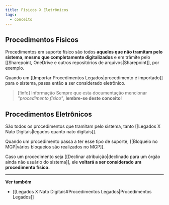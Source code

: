 ```yaml
---
title: Físicos X Eletrônicos
tags:
  - conceito
---
```

## Procedimentos Físicos

Procedimentos em suporte físico são todos **aqueles que não tramitam pelo sistema, mesmo que completamente digitalizados** e em trâmite pelo [[Sharepoint, OneDrive e outros repositórios de arquivos|Sharepoint]], por exemplo.

Quando um [[Importar Procedimentos Legados|procedimento é importado]] para o sistema, passa então a ser considerado eletrônico.

> [!info] Informação
> Sempre que esta documentação mencionar *"procedimento físico"*, **lembre-se deste conceito**!

## Procedimentos Eletrônicos

São todos os procedimentos que tramitam pelo sistema, tanto [[Legados X Nato Digitais|legados quanto nato digitais]].

Quando um procedimento passa a ter esse tipo de suporte, [[Bloqueio no MGP|vários bloqueios são realizados no MGP]].

Caso um procedimento seja [[Declinar atribuição|declinado para um órgão ainda não usuário do sistema]], ele **voltará a ser considerado um procedimento físico.**
___
 **Ver também** 
- [[Legados X Nato Digitais#Procedimentos Legados|Procedimentos Legados]]

